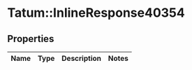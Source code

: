 # Tatum::InlineResponse40354

## Properties
Name | Type | Description | Notes
------------ | ------------- | ------------- | -------------

